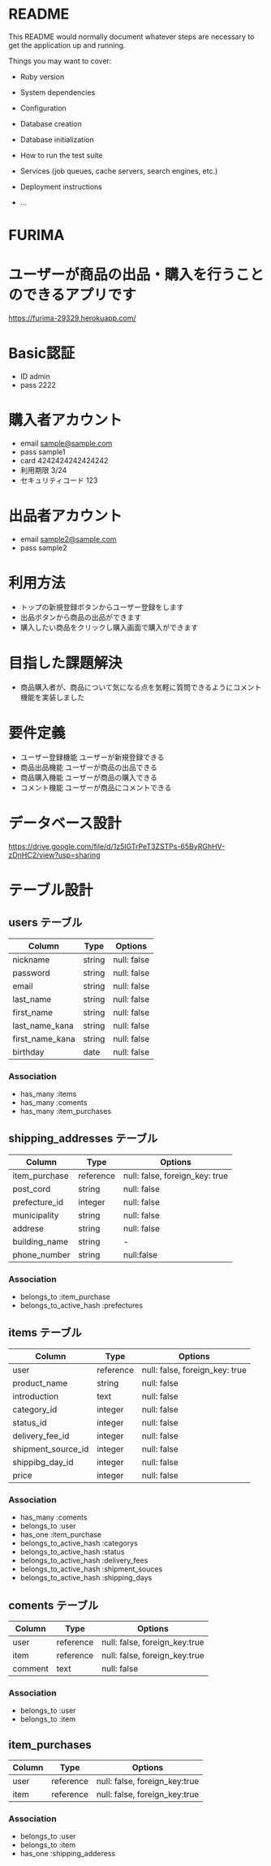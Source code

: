 # README

This README would normally document whatever steps are necessary to get the
application up and running.

Things you may want to cover:

* Ruby version

* System dependencies

* Configuration

* Database creation

* Database initialization

* How to run the test suite

* Services (job queues, cache servers, search engines, etc.)

* Deployment instructions

* ...

# FURIMA

# ユーザーが商品の出品・購入を行うことのできるアプリです

<https://furima-29329.herokuapp.com/>

# Basic認証
* ID admin
* pass 2222

# 購入者アカウント
* email sample@sample.com
* pass sample1
* card 4242424242424242
* 利用期限 3/24
* セキュリティコード 123

# 出品者アカウント
* email sample2@sample.com
* pass sample2

# 利用方法
* トップの新規登録ボタンからユーザー登録をします
* 出品ボタンから商品の出品ができます
* 購入したい商品をクリックし購入画面で購入ができます

# 目指した課題解決
* 商品購入者が、商品について気になる点を気軽に質問できるようにコメント機能を実装しました

# 要件定義
* ユーザー登録機能 ユーザーが新規登録できる
* 商品出品機能 ユーザーが商品の出品できる
* 商品購入機能 ユーザーが商品の購入できる
* コメント機能 ユーザーが商品にコメントできる

# データベース設計
<https://drive.google.com/file/d/1z5IGTrPeT3ZSTPs-65ByRGhHV-zDnHC2/view?usp=sharing>


# テーブル設計

## users テーブル

| Column          | Type      | Options                        |
| --------------- | --------- | ------------------------------ |
| nickname        | string    | null: false                    |
| password        | string    | null: false                    |
| email           | string    | null: false                    |
| last_name       | string    | null: false                    |
| first_name      | string    | null: false                    |
| last_name_kana  | string    | null: false                    |
| first_name_kana | string    | null: false                    |
| birthday        | date      | null: false                    |

### Association

- has_many :items
- has_many :coments
- has_many :item_purchases



## shipping_addresses テーブル

| Column           | Type      | Options                        |
| ---------------- | --------- | ------------------------------ |
| item_purchase    | reference | null: false, foreign_key: true |
| post_cord        | string    | null: false                    |
| prefecture_id    | integer   | null: false                    |
| municipality     | string    | null: false                    |
| addrese          | string    | null: false                    |
| building_name    | string    | -                              |
| phone_number     | string    | null:false                     |

### Association

- belongs_to :item_purchase
- belongs_to_active_hash :prefectures

## items テーブル

| Column             | Type      | Options                        |
| ------------------ | --------- | ------------------------------ |
| user               | reference | null: false, foreign_key: true |
| product_name       | string    | null: false                    |
| introduction       | text      | null: false                    |
| category_id        | integer   | null: false                    |
| status_id          | integer   | null: false                    |
| delivery_fee_id    | integer   | null: false                    |
| shipment_source_id | integer   | null: false                    |
| shippibg_day_id    | integer   | null: false                    |
| price              | integer   | null: false                    |

### Association

- has_many :coments
- belongs_to :user
- has_one :item_purchase
- belongs_to_active_hash :categorys
- belongs_to_active_hash :status
- belongs_to_active_hash :delivery_fees
- belongs_to_active_hash :shipment_souces
- belongs_to_active_hash :shipping_days

## coments テーブル

| Column  | Type      | Options                       |
| ------- | --------- | ----------------------------- |
| user    | reference | null: false, foreign_key:true |
| item    | reference | null: false, foreign_key:true |
| comment | text      | null: false                   |


### Association

- belongs_to :user
- belongs_to :item

## item_purchases

| Column           | Type      | Options                       |
| ---------------- | --------- | ----------------------------- |
| user             | reference | null: false, foreign_key:true |
| item             | reference | null: false, foreign_key:true |

### Association

- belongs_to :user
- belongs_to :item
- has_one :shipping_adderess


